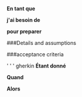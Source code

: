 **En tant que** 

**j'ai besoin de**  

**pour  preparer** 

###Details and assumptions

###acceptance criteria

' ' ' gherkin
**Étant donné** 

**Quand** 

**Alors** 
